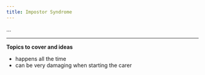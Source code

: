 ```yaml
---
title: Impostor Syndrome
---
```


...

---

**Topics to cover and ideas**

 - happens all the time
 - can be very damaging when starting the carer